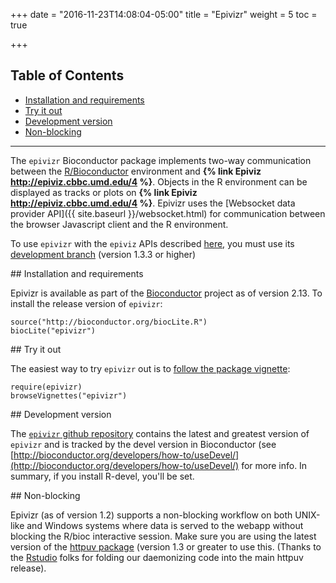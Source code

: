 +++
date = "2016-11-23T14:08:04-05:00"
title = "Epivizr"
weight = 5
toc = true

+++


## Table of Contents
* [Installation and requirements](#installation-and-requirements)
* [Try it out](#try-it-out)
* [Development version](#development-version)
* [Non-blocking](#non-blocking)

---

The `epivizr` Bioconductor package implements two-way communication between the [R/Bioconductor](http://bioconductor.org)
environment and **{% link Epiviz http://epiviz.cbbc.umd.edu/4 %}**. Objects in the R environment can be displayed as tracks or plots on **{% link Epiviz http://epiviz.cbbc.umd.edu/4 %}**. Epivizr uses the
[Websocket data provider API]({{ site.baseurl }}/websocket.html) for communication between the browser Javascript client
and the R environment.

To use `epivizr` with the `epiviz` APIs described [here](/docs/), you must use its [development branch](#development-version) (version 1.3.3 or higher)

<a name="installation-and-requirements">
## Installation and requirements
</a>

Epivizr is available as part of the [Bioconductor](http://bioconductor.org) project as of version 2.13. To install the
release version of `epivizr`:

```{r}
source("http://bioconductor.org/biocLite.R")
biocLite("epivizr")
```

<a name="try-it-out">
## Try it out
</a>

The easiest way to try `epivizr` out is to [follow the package vignette](http://bioconductor.org/packages/release/bioc/vignettes/epivizr/inst/doc/IntroToEpivizr.html):

```{r}
require(epivizr)
browseVignettes("epivizr")
```

<a name="development-version">
## Development version
</a>

The [`epivizr` github repository](http://github.com/epiviz/epivizr) contains the latest and greatest version of `epivizr` and is tracked by the devel version in Bioconductor (see [http://bioconductor.org/developers/how-to/useDevel/](http://bioconductor.org/developers/how-to/useDevel/) for more info. In summary, if you install R-devel, you'll be set.

<a name="non-blocking">
## Non-blocking
</a>

Epivizr (as of version 1.2) supports a non-blocking workflow on both UNIX-like and Windows systems where data is served to the webapp without blocking the R/bioc interactive session. Make sure you are using the latest version of the [httpuv package](http://cran.r-project.org/web/packages/httpuv/index.html) (version 1.3 or greater to use this. (Thanks to the [Rstudio](http://rstudio.org) folks for folding our daemonizing code into the main httpuv release).
